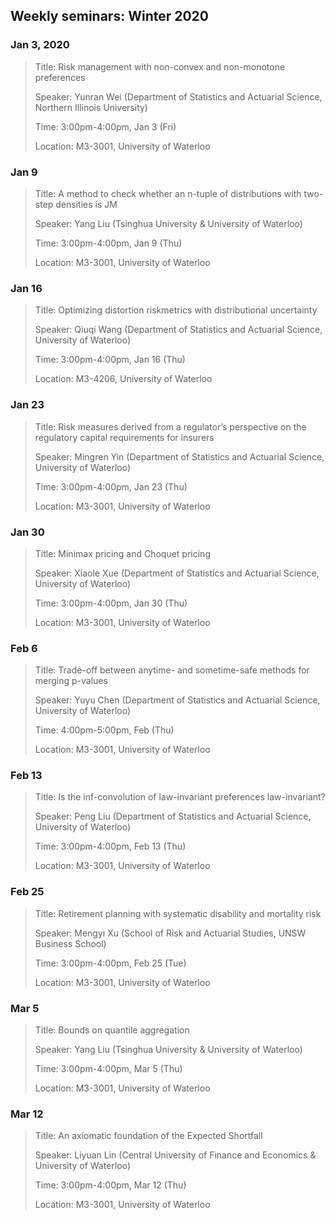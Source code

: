## Weekly seminars: Winter 2020


### Jan 3, 2020

> Title: Risk management with non-convex and non-monotone preferences
> 
> Speaker: Yunran Wei (Department of Statistics and Actuarial Science, Northern Illinois University) 
> 
> Time: 3:00pm-4:00pm, Jan 3 (Fri)
> 
> Location: M3-3001, University of Waterloo

### Jan 9

> Title: A method to check whether an n-tuple of distributions with two-step densities is JM
> 
> Speaker: Yang Liu (Tsinghua University & University of Waterloo)
>
> Time: 3:00pm-4:00pm, Jan 9 (Thu)
> 
> Location: M3-3001, University of Waterloo


### Jan 16

> Title: Optimizing distortion riskmetrics with distributional uncertainty
> 
> Speaker: Qiuqi Wang (Department of Statistics and Actuarial Science, University of Waterloo)
> 
> Time: 3:00pm-4:00pm, Jan 16 (Thu)
> 
> Location: M3-4206, University of Waterloo


### Jan 23

> Title: Risk measures derived from a regulator’s perspective on the regulatory capital requirements for insurers
>
> Speaker: Mingren Yin (Department of Statistics and Actuarial Science, University of Waterloo)
>
> Time: 3:00pm-4:00pm, Jan 23 (Thu)
> 
> Location: M3-3001, University of Waterloo 

### Jan 30 

> Title: Minimax pricing and Choquet pricing
>
> Speaker: Xiaole Xue (Department of Statistics and Actuarial Science, University of Waterloo)
> 
> Time: 3:00pm-4:00pm, Jan 30 (Thu)
>
> Location: M3-3001, University of Waterloo



### Feb 6

> Title: Trade-off between anytime- and sometime-safe methods for merging p-values
>
> Speaker: Yuyu Chen (Department of Statistics and Actuarial Science, University of Waterloo)
>
> Time: 4:00pm-5:00pm, Feb (Thu)
>
> Location: M3-3001, University of Waterloo
 
### Feb 13

> Title: Is the inf-convolution of law-invariant preferences law-invariant?
>
> Speaker: Peng Liu (Department of Statistics and Actuarial Science, University of Waterloo)
>
> Time: 3:00pm-4:00pm, Feb 13 (Thu)
> 
> Location: M3-3001, University of Waterloo
 

### Feb 25

> Title: Retirement planning with systematic disability and mortality risk
>
> Speaker: Mengyi Xu (School of Risk and Actuarial Studies, UNSW Business School)
>
> Time: 3:00pm-4:00pm, Feb 25 (Tue) 
>
> Location: M3-3001, University of Waterloo


### Mar 5

> Title: Bounds on quantile aggregation
>
> Speaker: Yang Liu (Tsinghua University & University of Waterloo)
>
> Time: 3:00pm-4:00pm, Mar 5 (Thu)
> 
> Location: M3-3001, University of Waterloo


### Mar 12

> Title: An axiomatic foundation of the Expected Shortfall
>
> Speaker: Liyuan Lin (Central University of Finance and Economics & University of Waterloo)
>
> Time: 3:00pm-4:00pm, Mar 12 (Thu)
>
> Location: M3-3001, University of Waterloo

